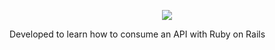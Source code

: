 <p align="center">
  <img ![COVID-19](img src="https://user-images.githubusercontent.com/55500140/86818997-7a9fb580-c05d-11ea-86da-ccf162ab25c1.png")/>
</p>

Developed to learn how to consume an API with Ruby on Rails 


